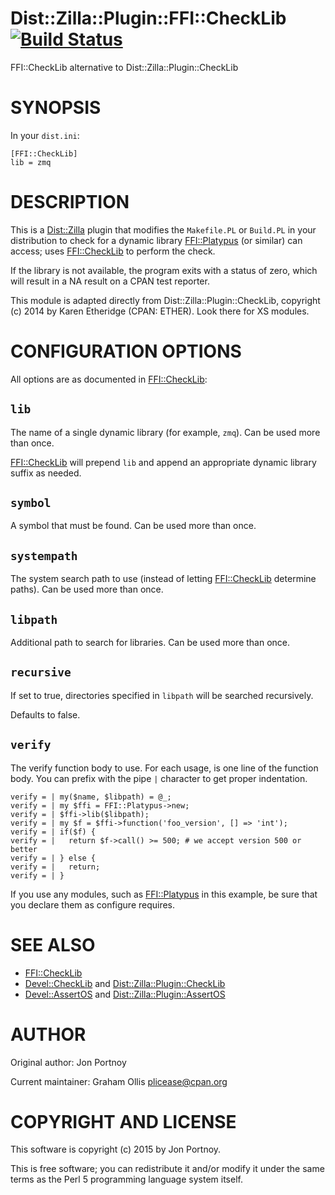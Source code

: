 # Dist::Zilla::Plugin::FFI::CheckLib [![Build Status](https://secure.travis-ci.org/Perl5-FFI/Dist-Zilla-Plugin-FFI-CheckLib.png)](http://travis-ci.org/Perl5-FFI/Dist-Zilla-Plugin-FFI-CheckLib)

FFI::CheckLib alternative to Dist::Zilla::Plugin::CheckLib

# SYNOPSIS

In your `dist.ini`:

    [FFI::CheckLib]
    lib = zmq

# DESCRIPTION

This is a [Dist::Zilla](https://metacpan.org/pod/Dist::Zilla) plugin that modifies the `Makefile.PL` or
`Build.PL` in your distribution to check for a dynamic library [FFI::Platypus](https://metacpan.org/pod/FFI::Platypus) (or
similar) can access; uses [FFI::CheckLib](https://metacpan.org/pod/FFI::CheckLib) to perform the check.

If the library is not available, the program exits with a status of zero,
which will result in a NA result on a CPAN test reporter.

This module is adapted directly from Dist::Zilla::Plugin::CheckLib, copyright (c) 2014 by Karen Etheridge (CPAN: ETHER).
Look there for XS modules.

# CONFIGURATION OPTIONS

All options are as documented in [FFI::CheckLib](https://metacpan.org/pod/FFI::CheckLib):

## `lib`

The name of a single dynamic library (for example, `zmq`). 
Can be used more than once.

[FFI::CheckLib](https://metacpan.org/pod/FFI::CheckLib) will prepend `lib` and append an appropriate dynamic library
suffix as needed.

## `symbol`

A symbol that must be found. Can be used more than once.

## `systempath`

The system search path to use (instead of letting [FFI::CheckLib](https://metacpan.org/pod/FFI::CheckLib) determine
paths). Can be used more than once.

## `libpath`

Additional path to search for libraries. Can be used more than once.

## `recursive`

If set to true, directories specified in `libpath` will be searched
recursively.

Defaults to false.

## `verify`

The verify function body to use.  For each usage, is one line of the function
body.  You can prefix with the pipe `|` character to get proper indentation.

    verify = | my($name, $libpath) = @_;
    verify = | my $ffi = FFI::Platypus->new;
    verify = | $ffi->lib($libpath);
    verify = | my $f = $ffi->function('foo_version', [] => 'int');
    verify = | if($f) {
    verify = |   return $f->call() >= 500; # we accept version 500 or better
    verify = | } else {
    verify = |   return;
    verify = | }

If you use any modules, such as [FFI::Platypus](https://metacpan.org/pod/FFI::Platypus) in this example, be sure that
you declare them as configure requires.

# SEE ALSO

- [FFI::CheckLib](https://metacpan.org/pod/FFI::CheckLib)
- [Devel::CheckLib](https://metacpan.org/pod/Devel::CheckLib) and [Dist::Zilla::Plugin::CheckLib](https://metacpan.org/pod/Dist::Zilla::Plugin::CheckLib)
- [Devel::AssertOS](https://metacpan.org/pod/Devel::AssertOS) and [Dist::Zilla::Plugin::AssertOS](https://metacpan.org/pod/Dist::Zilla::Plugin::AssertOS)

# AUTHOR

Original author: Jon Portnoy

Current maintainer: Graham Ollis <plicease@cpan.org>

# COPYRIGHT AND LICENSE

This software is copyright (c) 2015 by Jon Portnoy.

This is free software; you can redistribute it and/or modify it under
the same terms as the Perl 5 programming language system itself.
